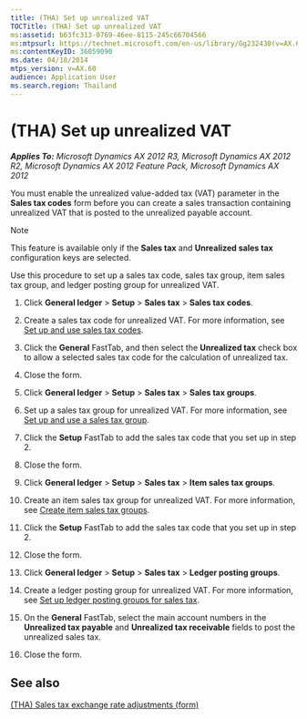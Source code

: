 ```yaml
---
title: (THA) Set up unrealized VAT
TOCTitle: (THA) Set up unrealized VAT
ms:assetid: b63fc313-0769-46ee-8115-245c66704566
ms:mtpsurl: https://technet.microsoft.com/en-us/library/Gg232430(v=AX.60)
ms:contentKeyID: 36059090
ms.date: 04/18/2014
mtps_version: v=AX.60
audience: Application User
ms.search.region: Thailand
---
```


# (THA) Set up unrealized VAT 


_**Applies To:** Microsoft Dynamics AX 2012 R3, Microsoft Dynamics AX 2012 R2, Microsoft Dynamics AX 2012 Feature Pack, Microsoft Dynamics AX 2012_

You must enable the unrealized value-added tax (VAT) parameter in the **Sales tax codes** form before you can create a sales transaction containing unrealized VAT that is posted to the unrealized payable account.


> [!NOTE]
> <P>This feature is available only if the <STRONG>Sales tax</STRONG> and <STRONG>Unrealized sales tax</STRONG> configuration keys are selected.</P>



Use this procedure to set up a sales tax code, sales tax group, item sales tax group, and ledger posting group for unrealized VAT.

1.  Click **General ledger** \> **Setup** \> **Sales tax** \> **Sales tax codes**.

2.  Create a sales tax code for unrealized VAT. For more information, see [Set up and use sales tax codes](set-up-and-use-sales-tax-codes.md).

3.  Click the **General** FastTab, and then select the **Unrealized tax** check box to allow a selected sales tax code for the calculation of unrealized tax.

4.  Close the form.

5.  Click **General ledger** \> **Setup** \> **Sales tax** \> **Sales tax groups**.

6.  Set up a sales tax group for unrealized VAT. For more information, see [Set up and use a sales tax group](set-up-and-use-a-sales-tax-group.md).

7.  Click the **Setup** FastTab to add the sales tax code that you set up in step 2.

8.  Close the form.

9.  Click **General ledger** \> **Setup** \> **Sales tax** \> **Item sales tax groups**.

10. Create an item sales tax group for unrealized VAT. For more information, see [Create item sales tax groups](create-item-sales-tax-groups.md).

11. Click the **Setup** FastTab to add the sales tax code that you set up in step 2.

12. Close the form.

13. Click **General ledger** \> **Setup** \> **Sales tax** \> **Ledger posting groups**.

14. Create a ledger posting group for unrealized VAT. For more information, see [Set up ledger posting groups for sales tax](set-up-ledger-posting-groups-for-sales-tax.md).

15. On the **General** FastTab, select the main account numbers in the **Unrealized tax payable** and **Unrealized tax receivable** fields to post the unrealized sales tax.

16. Close the form.

## See also

[(THA) Sales tax exchange rate adjustments (form)](https://technet.microsoft.com/en-us/library/hh227551\(v=ax.60\))

  


